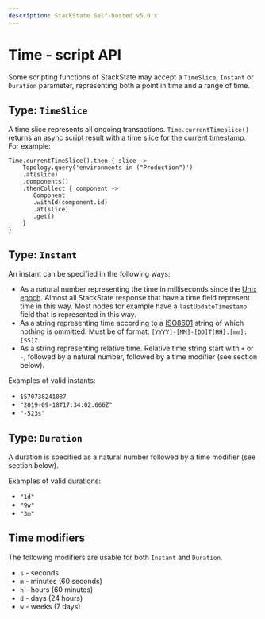 ```yaml
---
description: StackState Self-hosted v5.0.x 
---
```


# Time - script API

Some scripting functions of StackState may accept a `TimeSlice`, `Instant` or `Duration` parameter, representing both a point in time and a range of time.

## Type: `TimeSlice`

A time slice represents all ongoing transactions. `Time.currentTimeslice()` returns an [async script result](../async-script-result.md) with a time slice for the current timestamp. For example:

```text
Time.currentTimeSlice().then { slice -> 
    Topology.query('environments in ("Production")')
    .at(slice)
    .components()
    .thenCollect { component -> 
       Component
       .withId(component.id)
       .at(slice)
       .get()
    } 
}
```

## Type: `Instant`

An instant can be specified in the following ways:

* As a natural number representing the time in milliseconds since the [Unix epoch](https://en.wikipedia.org/wiki/Unix_time). Almost all StackState response that have a time field represent time in this way. Most nodes for example have a `lastUpdateTimestamp` field that is represented in this way.
* As a string representing time according to a [ISO8601](https://en.wikipedia.org/wiki/ISO_8601) string of which nothing is ommitted. Must be of format: `[YYYY]-[MM]-[DD]T[HH]:[mm]:[SS]Z`.
* As a string representing relative time. Relative time string start with `+` or `-`, followed by a natural number, followed by a time modifier \(see section below\).

Examples of valid instants:

* `1570738241087`
* `"2019-09-18T17:34:02.666Z"`
* `"-523s"`

## Type: `Duration`

A duration is specified as a natural number followed by a time modifier \(see section below\).

Examples of valid durations:

* `"1d"`
* `"9w"`
* `"3m"`

## Time modifiers

The following modifiers are usable for both `Instant` and `Duration`.

* `s` - seconds
* `m` - minutes \(60 seconds\)
* `h` - hours \(60 minutes\)
* `d` - days \(24 hours\)
* `w` - weeks \(7 days\)

